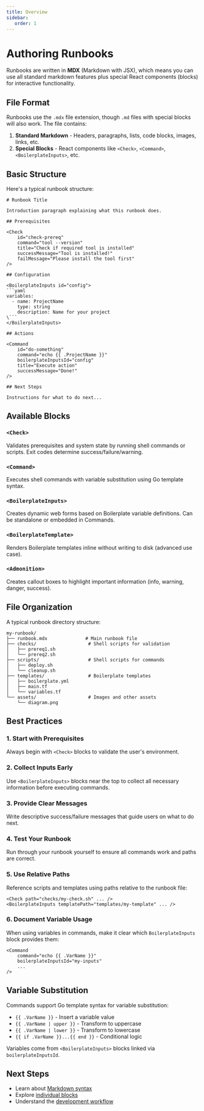 ```yaml
---
title: Overview
sidebar:
   order: 1
---
```


# Authoring Runbooks

Runbooks are written in **MDX** (Markdown with JSX), which means you can use all standard markdown features plus special React components (blocks) for interactive functionality.

## File Format

Runbooks use the `.mdx` file extension, though `.md` files with special blocks will also work. The file contains:

1. **Standard Markdown** - Headers, paragraphs, lists, code blocks, images, links, etc.
2. **Special Blocks** - React components like `<Check>`, `<Command>`, `<BoilerplateInputs>`, etc.

## Basic Structure

Here's a typical runbook structure:

```mdx
# Runbook Title

Introduction paragraph explaining what this runbook does.

## Prerequisites

<Check 
    id="check-prereq" 
    command="tool --version"
    title="Check if required tool is installed"
    successMessage="Tool is installed!"
    failMessage="Please install the tool first"
/>

## Configuration

<BoilerplateInputs id="config">
```yaml
variables:
  - name: ProjectName
    type: string
    description: Name for your project
\```
</BoilerplateInputs>

## Actions

<Command 
    id="do-something"
    command="echo {{ .ProjectName }}"
    boilerplateInputsId="config"
    title="Execute action"
    successMessage="Done!"
/>

## Next Steps

Instructions for what to do next...
```

## Available Blocks

### `<Check>`
Validates prerequisites and system state by running shell commands or scripts. Exit codes determine success/failure/warning.

### `<Command>`
Executes shell commands with variable substitution using Go template syntax.

### `<BoilerplateInputs>`
Creates dynamic web forms based on Boilerplate variable definitions. Can be standalone or embedded in Commands.

### `<BoilerplateTemplate>`
Renders Boilerplate templates inline without writing to disk (advanced use case).

### `<Admonition>`
Creates callout boxes to highlight important information (info, warning, danger, success).

## File Organization

A typical runbook directory structure:

```
my-runbook/
├── runbook.mdx              # Main runbook file
├── checks/                   # Shell scripts for validation
│   ├── prereq1.sh
│   └── prereq2.sh
├── scripts/                  # Shell scripts for commands
│   ├── deploy.sh
│   └── cleanup.sh
├── templates/                # Boilerplate templates
│   ├── boilerplate.yml
│   ├── main.tf
│   └── variables.tf
└── assets/                   # Images and other assets
    └── diagram.png
```

## Best Practices

### 1. Start with Prerequisites
Always begin with `<Check>` blocks to validate the user's environment.

### 2. Collect Inputs Early
Use `<BoilerplateInputs>` blocks near the top to collect all necessary information before executing commands.

### 3. Provide Clear Messages
Write descriptive success/failure messages that guide users on what to do next.

### 4. Test Your Runbook
Run through your runbook yourself to ensure all commands work and paths are correct.

### 5. Use Relative Paths
Reference scripts and templates using paths relative to the runbook file:
```mdx
<Check path="checks/my-check.sh" ... />
<BoilerplateInputs templatePath="templates/my-template" ... />
```

### 6. Document Variable Usage
When using variables in commands, make it clear which `BoilerplateInputs` block provides them:
```mdx
<Command 
    command="echo {{ .VarName }}"
    boilerplateInputsId="my-inputs"
    ...
/>
```

## Variable Substitution

Commands support Go template syntax for variable substitution:

- `{{ .VarName }}` - Insert a variable value
- `{{ .VarName | upper }}` - Transform to uppercase
- `{{ .VarName | lower }}` - Transform to lowercase
- `{{ if .VarName }}...{{ end }}` - Conditional logic

Variables come from `<BoilerplateInputs>` blocks linked via `boilerplateInputsId`.

## Next Steps

- Learn about [Markdown syntax](/authoring/markdown)
- Explore [individual blocks](/authoring/blocks/)
- Understand the [development workflow](/authoring/workflow)
